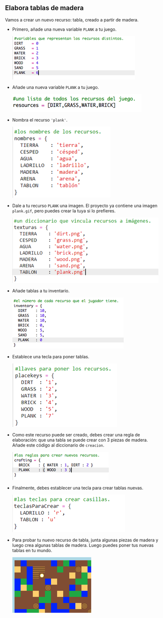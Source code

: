 ## Elabora tablas de madera

Vamos a crear un nuevo recurso: tabla, creado a partir de madera.

+ Primero, añade una nueva variable `PLANK` a tu juego.
    
    ![captura de pantalla](images/craft-plank-const.png)

+ Añade una nueva variable `PLANK` a tu juego.
    
    ![captura de pantalla](images/craft-plank-resources.png)

+ Nombra el recurso `'plank'`.
    
    ![captura de pantalla](images/craft-plank-names.png)

+ Dale a tu recurso `PLANK` una imagen. El proyecto ya contiene una imagen `plank.gif`, pero puedes crear la tuya si lo prefieres.
    
    ![captura de pantalla](images/craft-plank-textures.png)

+ Añade tablas a tu inventario.
    
    ![captura de pantalla](images/craft-plank-inventory.png)

+ Establece una tecla para poner tablas.
    
    ![captura de pantalla](images/craft-plank-placekeys.png)

+ Como este recurso puede ser creado, debes crear una regla de elaboración: que una tabla se puede crear con 3 piezas de madera. Añade este código al diccionario de `creacion`.
    
    ![captura de pantalla](images/craft-plank-crafting.png)

+ Finalmente, debes establecer una tecla para crear tablas nuevas.
    
    ![captura de pantalla](images/craft-plank-craftkeys.png)

+ Para probar tu nuevo recurso de tabla, junta algunas piezas de madera y luego crea algunas tablas de madera. Luego puedes poner tus nuevas tablas en tu mundo.
    
    ![captura de pantalla](images/craft-plank-test.png)